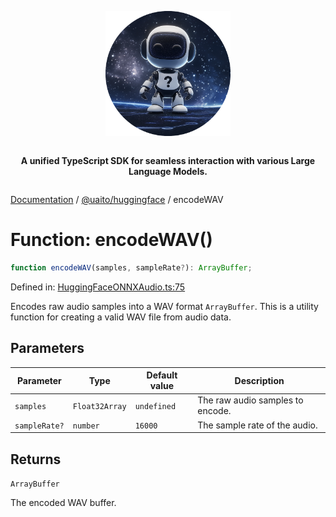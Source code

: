 <div style="display:flex; flex-direction:column; align-items:center;">
<p align="center">
  <img src="../UAITO.png" alt="UAITO Logo" width="200"/>
</p>

<p align="center">
  <strong>A unified TypeScript SDK for seamless interaction with various Large Language Models.</strong>
</p>
</div>

[Documentation](README.md) / [@uaito/huggingface](@uaito.huggingface.md) / encodeWAV

# Function: encodeWAV()

```ts
function encodeWAV(samples, sampleRate?): ArrayBuffer;
```

Defined in: [HuggingFaceONNXAudio.ts:75](https://github.com/elribonazo/uaito/blob/21a549544853753e42a17dde391efee677cbe2b5/packages/huggingFace/src/HuggingFaceONNXAudio.ts#L75)

Encodes raw audio samples into a WAV format `ArrayBuffer`.
This is a utility function for creating a valid WAV file from audio data.

## Parameters

| Parameter | Type | Default value | Description |
| ------ | ------ | ------ | ------ |
| `samples` | `Float32Array` | `undefined` | The raw audio samples to encode. |
| `sampleRate?` | `number` | `16000` | The sample rate of the audio. |

## Returns

`ArrayBuffer`

The encoded WAV buffer.
